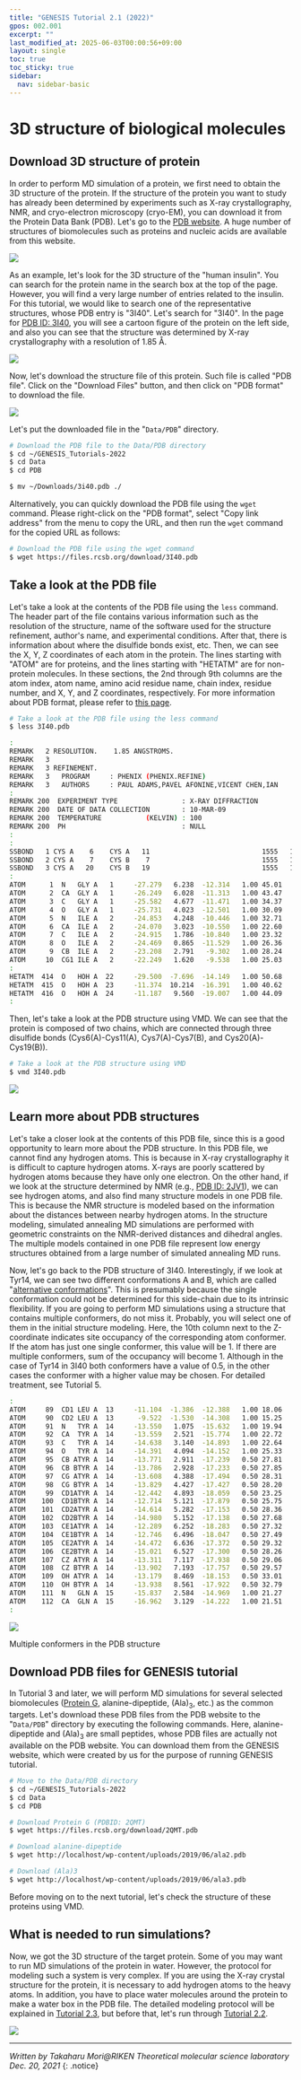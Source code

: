 ```yaml
---
title: "GENESIS Tutorial 2.1 (2022)"
gpos: 002.001
excerpt: ""
last_modified_at: 2025-06-03T00:00:56+09:00
layout: single
toc: true
toc_sticky: true
sidebar:
  nav: sidebar-basic
---
```


# 3D structure of biological molecules 

##  Download 3D structure of protein 

In order to perform MD simulation of a protein, we first need to obtain
the 3D structure of the protein. If the structure of the protein you
want to study has already been determined by experiments such as X-ray
crystallography, NMR, and cryo-electron microscopy (cryo-EM), you can
download it from the Protein Data Bank (PDB). Let's go to the [PDB website](https://www.rcsb.org). A huge
number of structures of biomolecules such as proteins and nucleic acids
are available from this website.

![](/assets/images/2021_12_pdbweb.png)

As an example, let's look for the 3D structure of the "human insulin".
You can search for the protein name in the search box at the top of the
page. However, you will find a very large number of entries related to
the insulin. For this tutorial, we would like to search one of the
representative structures, whose PDB entry is "3I40". Let's search for
"3I40". In the page for [PDB ID: 3I40](https://www.rcsb.org/structure/3I40), you will see a cartoon figure of the protein on the
left side, and also you can see that the structure was determined by
X-ray crystallography with a resolution of 1.85 Å.

![](/assets/images/2021_12_page_3i40.png)

Now, let's download the structure file of this protein. Such file is
called "PDB file". Click on the "Download Files" button, and then click
on "PDB format" to download the file.

![](/assets/images/2021_12_download_3i40.png)

Let's put the downloaded file in the "`Data/PDB`" directory.


```bash
# Download the PDB file to the Data/PDB directory
$ cd ~/GENESIS_Tutorials-2022
$ cd Data
$ cd PDB

$ mv ~/Downloads/3i40.pdb ./
```

Alternatively, you can quickly download the PDB file using the `wget`
command. Please right-click on the "PDB format", select "Copy link
address" from the menu to copy the URL, and then run the `wget` command
for the copied URL as follows:


```bash
# Download the PDB file using the wget command
$ wget https://files.rcsb.org/download/3I40.pdb
```

##  Take a look at the PDB file

Let's take a look at the contents of the PDB file using the `less`
command. The header part of the file contains various information such
as the resolution of the structure, name of the software used for the
structure refinement, author's name, and experimental conditions. After
that, there is information about where the disulfide bonds exist, etc.
Then, we can see the X, Y, Z coordinates of each atom in the protein.
The lines starting with "ATOM" are for proteins, and the lines starting
with "HETATM" are for non-protein molecules. In these sections, the 2nd
through 9th columns are the atom index, atom name, amino acid residue
name, chain index, residue number, and X, Y, and Z coordinates,
respectively. For more information about PDB format, please refer to
[this page](http://www.wwpdb.org/documentation/file-format). 


```bash
# Take a look at the PDB file using the less command
$ less 3I40.pdb

:
REMARK   2 RESOLUTION.    1.85 ANGSTROMS. 
REMARK   3
REMARK   3 REFINEMENT.
REMARK   3   PROGRAM     : PHENIX (PHENIX.REFINE)
REMARK   3   AUTHORS     : PAUL ADAMS,PAVEL AFONINE,VICENT CHEN,IAN
:
REMARK 200  EXPERIMENT TYPE                : X-RAY DIFFRACTION
REMARK 200  DATE OF DATA COLLECTION        : 10-MAR-09
REMARK 200  TEMPERATURE           (KELVIN) : 100
REMARK 200  PH                             : NULL
:
:
SSBOND   1 CYS A    6    CYS A   11                            1555   1555  2.03 
SSBOND   2 CYS A    7    CYS B    7                            1555   1555  2.04 
SSBOND   3 CYS A   20    CYS B   19                            1555   1555  2.04
:
ATOM      1  N   GLY A   1     -27.279   6.238  -12.314   1.00 45.01           N
ATOM      2  CA  GLY A   1     -26.249   6.028  -11.313   1.00 43.47           C
ATOM      3  C   GLY A   1     -25.582   4.677  -11.471   1.00 34.37           C
ATOM      4  O   GLY A   1     -25.731   4.023  -12.501   1.00 30.09           O
ATOM      5  N   ILE A   2     -24.853   4.248  -10.446   1.00 32.71           N
ATOM      6  CA  ILE A   2     -24.070   3.023  -10.550   1.00 22.60           C
ATOM      7  C   ILE A   2     -24.915   1.786  -10.840   1.00 23.32           C
ATOM      8  O   ILE A   2     -24.469   0.865  -11.529   1.00 26.36           O
ATOM      9  CB  ILE A   2     -23.208   2.791   -9.302   1.00 28.24           C
ATOM     10  CG1 ILE A   2     -22.249   1.620   -9.538   1.00 25.03           C
: 
HETATM  414  O   HOH A  22     -29.500  -7.696  -14.149   1.00 50.68           O 
HETATM  415  O   HOH A  23     -11.374  10.214  -16.391   1.00 40.62           O 
HETATM  416  O   HOH A  24     -11.187   9.560  -19.007   1.00 44.09           O
:
```

Then, let's take a look at the PDB structure using VMD. We can see that
the protein is composed of two chains, which are connected through three
disulfide bonds (Cys6(A)-Cys11(A), Cys7(A)-Cys7(B), and Cys20(A)-Cys19(B)).


```bash
# Take a look at the PDB structure using VMD
$ vmd 3I40.pdb
```

![](/assets/images/2022_06_tutorial-2-1-fig4.png)

##  Learn more about PDB structures

Let's take a closer look at the contents of this PDB file, since this is
a good opportunity to learn more about the PDB structure. In this PDB
file, we cannot find any hydrogen atoms. This is because in X-ray
crystallography it is difficult to capture hydrogen atoms. X-rays are
poorly scattered by hydrogen atoms because they have only one electron.
On the other hand, if we look at the structure determined by NMR (e.g., [PDB ID: 2JV1](https://www.rcsb.org/structure/2JV1)), we can see hydrogen atoms, and also find many
structure models in one PDB file. This is because the NMR structure is
modeled based on the information about the distances between nearby
hydrogen atoms. In the structure modeling, simulated annealing MD
simulations are performed with geometric constraints on the NMR-derived
distances and dihedral angles. The multiple models contained in one PDB
file represent low energy structures obtained from a large number of
simulated annealing MD runs.

Now, let's go back to the PDB structure of 3I40. Interestingly, if we
look at Tyr14, we can see two different conformations A and B, which are
called "[alternative conformations](https://phenix-online.org/documentation/reference/refinement.html)". This is presumably because the single conformation
could not be determined for this side-chain due to its intrinsic
flexibility. If you are going to perform MD simulations using a
structure that contains multiple conformers, do not miss it. Probably,
you will select one of them in the initial structure modeling. Here, the
10th column next to the Z-coordinate indicates site occupancy of the
corresponding atom conformer. If the atom has just one single conformer,
this value will be 1. If there are multiple conformers, sum of the
occupancy will become 1. Although in the case of Tyr14 in 3I40 both
conformers have a value of 0.5, in the other cases the conformer with a
higher value may be chosen. For detailed treatment, see Tutorial 5.


```bash
:
ATOM     89  CD1 LEU A  13     -11.104  -1.386  -12.388   1.00 18.06           C
ATOM     90  CD2 LEU A  13      -9.522  -1.530  -14.308   1.00 15.25           C
ATOM     91  N   TYR A  14     -13.550   1.075  -15.632   1.00 19.94           N
ATOM     92  CA  TYR A  14     -13.559   2.521  -15.774   1.00 22.72           C
ATOM     93  C   TYR A  14     -14.638   3.140  -14.893   1.00 22.64           C
ATOM     94  O   TYR A  14     -14.391   4.094  -14.152   1.00 25.33           O
ATOM     95  CB ATYR A  14     -13.771   2.911  -17.239   0.50 27.81           C
ATOM     96  CB BTYR A  14     -13.786   2.928  -17.233   0.50 27.85           C
ATOM     97  CG ATYR A  14     -13.608   4.388  -17.494   0.50 28.31           C
ATOM     98  CG BTYR A  14     -13.829   4.427  -17.427   0.50 28.20           C
ATOM     99  CD1ATYR A  14     -12.442   4.893  -18.059   0.50 23.25           C
ATOM    100  CD1BTYR A  14     -12.714   5.121  -17.879   0.50 25.75           C
ATOM    101  CD2ATYR A  14     -14.614   5.282  -17.153   0.50 28.36           C
ATOM    102  CD2BTYR A  14     -14.980   5.152  -17.138   0.50 27.68           C
ATOM    103  CE1ATYR A  14     -12.289   6.252  -18.283   0.50 27.32           C
ATOM    104  CE1BTYR A  14     -12.746   6.496  -18.047   0.50 27.49           C
ATOM    105  CE2ATYR A  14     -14.472   6.636  -17.372   0.50 29.32           C
ATOM    106  CE2BTYR A  14     -15.021   6.527  -17.300   0.50 28.26           C
ATOM    107  CZ ATYR A  14     -13.311   7.117  -17.938   0.50 29.06           C
ATOM    108  CZ BTYR A  14     -13.902   7.193  -17.757   0.50 29.57           C
ATOM    109  OH ATYR A  14     -13.179   8.469  -18.153   0.50 33.01           O
ATOM    110  OH BTYR A  14     -13.938   8.561  -17.922   0.50 32.79           O
ATOM    111  N   GLN A  15     -15.837   2.584  -14.969   1.00 21.27           N
ATOM    112  CA  GLN A  15     -16.962   3.129  -14.222   1.00 21.51           C
:
```

![](/assets/images/2022_06_tutorial-2-1-fig5.png)

Multiple conformers in the PDB structure

##  Download PDB files for GENESIS tutorial 

In Tutorial 3 and later, we will perform MD simulations for several
selected biomolecules ([Protein G](https://www.rcsb.org/structure/2QMT), alanine-dipeptide, (Ala)<sub>3</sub>, etc.) as the common targets. Let's download
these PDB files from the PDB website to the "`Data/PDB`" directory by
executing the following commands. Here, alanine-dipeptide and (Ala)<sub>3</sub>
are small peptides, whose PDB files are actually not available on the
PDB website. You can download them from the GENESIS website, which were
created by us for the purpose of running GENESIS tutorial.


```bash
# Move to the Data/PDB directory
$ cd ~/GENESIS_Tutorials-2022
$ cd Data
$ cd PDB

# Download Protein G (PDBID: 2QMT)
$ wget https://files.rcsb.org/download/2QMT.pdb

# Download alanine-dipeptide
$ wget http://localhost/wp-content/uploads/2019/06/ala2.pdb

# Download (Ala)3
$ wget http://localhost/wp-content/uploads/2019/06/ala3.pdb
```

Before moving on to the next tutorial, let's check the structure of
these proteins using VMD.


## What is needed to run simulations? 

Now, we got the 3D structure of the target protein. Some of you may want
to run MD simulations of the protein in water. However, the protocol for
modeling such a system is very complex. If you are using the X-ray
crystal structure for the protein, it is necessary to add hydrogen atoms
to the heavy atoms. In addition, you have to place water molecules
around the protein to make a water box in the PDB file. The detailed
modeling protocol will be explained in [Tutorial 2.3](/tutorials/genesis_tutorial_2.3_2022/), but before that, let's run through [Tutorial 2.2](/tutorials/genesis_tutorial_2.2_2022/).

![](/assets/images/2019_06_basic_scheme.jpg)


------------------------------------------------------------------------

*Written by Takaharu Mori@RIKEN Theoretical molecular science
laboratory\
Dec. 20, 2021*
{: .notice}
